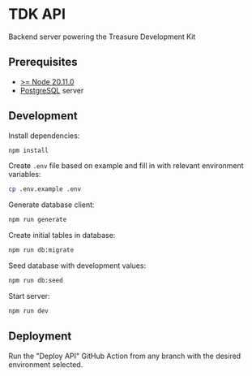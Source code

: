 # TDK API

Backend server powering the Treasure Development Kit

## Prerequisites

- [>= Node 20.11.0](https://nodejs.org/en)
- [PostgreSQL](https://www.postgresql.org) server

## Development

Install dependencies:

```bash
npm install
```

Create `.env` file based on example and fill in with relevant environment variables:

```bash
cp .env.example .env
```

Generate database client:

```bash
npm run generate
```

Create initial tables in database:

```bash
npm run db:migrate
```

Seed database with development values:

```bash
npm run db:seed
```

Start server:

```bash
npm run dev
```

## Deployment

Run the "Deploy API" GitHub Action from any branch with the desired environment selected.
